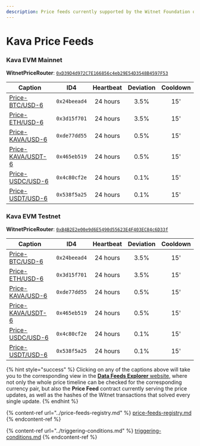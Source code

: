 ```yaml
---
description: Price feeds currently supported by the Witnet Foundation on the Kava ecosystem
---
```


# Kava Price Feeds

### Kava EVM Mainnet

**WitnetPriceRouter**: [`0xD39D4d972C7E166856c4eb29E54D3548B4597F53`](https://explorer.kava.io/address/0xD39D4d972C7E166856c4eb29E54D3548B4597F53)

| **Caption**                                                                  | **ID4**      | **Heartbeat** | **Deviation** | **Cooldown** |
| ---------------------------------------------------------------------------- | ------------ | :-----------: | :-----------: | :----------: |
| [Price-BTC/USD-6](https://feeds.witnet.io/kava/kava-mainnet\_btc-usd\_6)     | `0x24beead4` |    24 hours   |      3.5%     |      15'     |
| [Price-ETH/USD-6](https://feeds.witnet.io/kava/kava-mainnet\_eth-usd\_6)     | `0x3d15f701` |    24 hours   |      3.5%     |      15'     |
| [Price-KAVA/USD-6](https://feeds.witnet.io/kava/kava-mainnet\_kava-usd\_6)   | `0xde77dd55` |    24 hours   |      0.5%     |      15'     |
| [Price-KAVA/USDT-6](https://feeds.witnet.io/kava/kava-mainnet\_kava-usdt\_6) | `0x465eb519` |    24 hours   |      0.5%     |      15'     |
| [Price-USDC/USD-6](https://feeds.witnet.io/kava/kava-mainnet\_usdc-usd\_6)   | `0x4c80cf2e` |    24 hours   |      0.1%     |      15'     |
| [Price-USDT/USD-6](https://feeds.witnet.io/kava/kava-mainnet\_usdt-usd\_6)   | `0x538f5a25` |    24 hours   |      0.1%     |      15'     |

### Kava EVM Testnet

**WitnetPriceRouter**: [`0xB4B2E2e00e9d6E5490d55623E4F403EC84c6D33f`](https://explorer.testnet.kava.io/address/0xB4B2E2e00e9d6E5490d55623E4F403EC84c6D33f)

| **Caption**                                                                   | **ID4**      | **Heartbeat** | **Deviation** | **Cooldown** |
| ----------------------------------------------------------------------------- | ------------ | :-----------: | :-----------: | :----------: |
| [Price-BTC/USD-6](https://feeds.witnet.io/kava/kava-testnet\_btc-usd\_6)      | `0x24beead4` |    24 hours   |      3.5%     |      15'     |
| [Price-ETH/USD-6](https://feeds.witnet.io/kava/kava-testnet\_eth-usd\_6)      | `0x3d15f701` |    24 hours   |      3.5%     |      15'     |
| [Price-KAVA/USD-6](https://feeds.witnet.io/kava/kava-testnet\_kava-usd\_6)    | `0xde77dd55` |    24 hours   |      0.5%     |      15'     |
| [Price-KAVA/USDT-6](https://feeds.witnet.io/feeds/kava-testnet\_kava-usdt\_6) | `0x465eb519` |    24 hours   |      0.5%     |      15'     |
| [Price-USDC/USD-6](https://feeds.witnet.io/kava/kava-testnet\_usdc-usd\_6)    | `0x4c80cf2e` |    24 hours   |      0.1%     |      15'     |
| [Price-USDT/USD-6](https://feeds.witnet.io/kava/kava-testnet\_usdt-usd\_6)    | `0x538f5a25` |    24 hours   |      0.1%     |      15'     |

{% hint style="success" %}
Clicking on any of the captions above will take you to the corresponding view in the [**Data Feeds Explorer** website](https://feeds.witnet.io), where not only the whole price timeline can be checked for the corresponding currency pair, but also the **Price Feed** contract currently serving the price updates, as well as the hashes of the Witnet transactions that solved every single update.
{% endhint %}

{% content-ref url="../price-feeds-registry.md" %}
[price-feeds-registry.md](../price-feeds-registry.md)
{% endcontent-ref %}

{% content-ref url="../triggering-conditions.md" %}
[triggering-conditions.md](../triggering-conditions.md)
{% endcontent-ref %}
